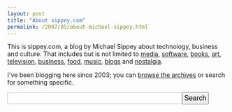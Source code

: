 ```yaml
---
layout: post
title: "About sippey.com"
permalink: /2007/05/about-michael-sippey.html
---
```


<p>This is sippey.com, a blog by Michael Sippey about technology, business and culture. That includes but is not limited to <a href="/media/">media</a>, <a href="/software/">software</a>, <a href="/books/">books</a>, <a href="/art/">art</a>, <a href="/television/">television</a>, <a href="/business/">business</a>, <a href="/food/">food</a>, <a href="/music/">music</a>, <a href="/blogs/">blogs</a> and <a href="/nostalgia/">nostalgia</a>.</p>

<p>I've been blogging here since 2003; you can <a href="http://www.sippey.com/archives.html">browse the archives</a> or search for something specific.</p>

<form id="search-blog" method="get" action="http://www.sippey.com/.services/blog/6a00d8341c4f5f53ef00e5501b0f888834/search"><input name="filter.q" results="10" value="" style="padding:3px; font-family:Helvetica,Arial; font-size:16px; border:1px solid silver; width:400px;" /><input type="submit" value="Search" style="font-family:Helvetica,Arial; font-size:16px; padding:3px;" /></form>



